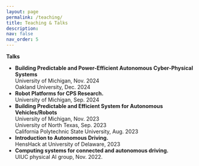 ```yaml
---
layout: page
permalink: /teaching/
title: Teaching & Talks
description: 
nav: false
nav_order: 5
---
```


**Talks**
-  **Building Predictable and Power-Efficient Autonomous Cyber-Physical Systems**\
University of Michigan, Nov. 2024\
Oakland University, Dec. 2024
- **Robot Platforms for CPS Research.**\
University of Michigan, Sep. 2024
- **Building Predictable and Efficient System for Autonomous Vehicles/Robots**\
University of Michigan, Nov. 2023\
University of North Texas, Sep. 2023\
California Polytechnic State University, Aug. 2023
- **Introduction to Autonomous Driving.**\
HensHack at University of Delaware, 2023
- **Computing systems for connected and autonomous driving.**\
UIUC physical AI group, Nov. 2022.
